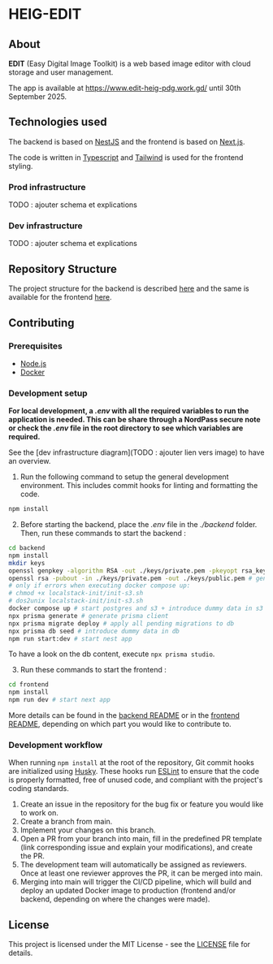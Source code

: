 # HEIG-EDIT

## About

**EDIT** (Easy Digital Image Toolkit) is a web based image editor with cloud storage and user management.

The app is available at https://www.edit-heig-pdg.work.gd/ until 30th September 2025.

## Technologies used

The backend is based on [NestJS](https://nestjs.com/) and the frontend is based on [Next.js](https://nextjs.org/).

The code is written in [Typescript](https://www.typescriptlang.org/) and [Tailwind](https://tailwindcss.com/) is used for the frontend styling.

### Prod infrastructure

TODO : ajouter schema et explications

### Dev infrastructure

TODO : ajouter schema et explications

## Repository Structure

The project structure for the backend is described [here](./backend/README.md#project-structure) and the same is available for the frontend [here](./frontend/README.md#project-structure).

## Contributing

### Prerequisites

- [Node.js](https://docs.npmjs.com/downloading-and-installing-node-js-and-npm)
- [Docker](https://docs.docker.com/engine/install/)

### Development setup

**For local development, a *.env* with all the required variables to run the application is needed. This can be share through a NordPass secure note or check the *.env* file in the root directory to see which variables are required.**

See the [dev infrastructure diagram](TODO : ajouter lien vers image) to have an overview.

1) Run the following command to setup the general development environment. This includes commit hooks for linting and formatting the code.

```bash
npm install
```

2) Before starting the backend, place the *.env* file in the *./backend* folder. Then, run these commands to start the backend :

```bash
cd backend
npm install
mkdir keys
openssl genpkey -algorithm RSA -out ./keys/private.pem -pkeyopt rsa_keygen_bits:2048 # generate private key for JWT authentication
openssl rsa -pubout -in ./keys/private.pem -out ./keys/public.pem # generate public key for JWT authentication
# only if errors when executing docker compose up:
# chmod +x localstack-init/init-s3.sh 
# dos2unix localstack-init/init-s3.sh
docker compose up # start postgres and s3 + introduce dummy data in s3
npx prisma generate # generate prisma client
npx prisma migrate deploy # apply all pending migrations to db
npx prisma db seed # introduce dummy data in db
npm run start:dev # start nest app
```

To have a look on the db content, execute `npx prisma studio`.

3) Run these commands to start the frontend :

```bash
cd frontend
npm install
npm run dev # start next app
```

More details can be found in the [backend README](./backend/README.md) or in the [frontend README](./frontend/README.md), depending on which part you would like to contribute to.

### Development workflow

When running `npm install` at the root of the repository, Git commit hooks are initialized using [Husky](https://www.npmjs.com/package/husky/v/3.0.3). These hooks run [ESLint](https://eslint.org) to ensure that the code is properly formatted, free of unused code, and compliant with the project's coding standards.

1. Create an issue in the repository for the bug fix or feature you would like to work on.
2. Create a branch from main.
3. Implement your changes on this branch.
4. Open a PR from your branch into main, fill in the predefined PR template (link corresponding issue and explain your modifications), and create the PR.
6. The development team will automatically be assigned as reviewers. Once at least one reviewer approves the PR, it can be merged into main.
7. Merging into main will trigger the CI/CD pipeline, which will build and deploy an updated Docker image to production (frontend and/or backend, depending on where the changes were made).

## License

This project is licensed under the MIT License - see the [LICENSE](./LICENSE) file for details.
